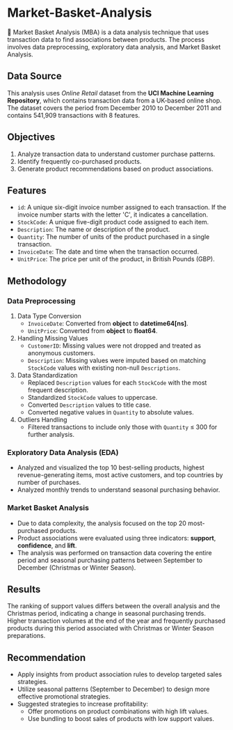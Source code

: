 # Market-Basket-Analysis

🛒 Market Basket Analysis (MBA) is a data analysis technique that uses transaction data to find associations between products. The process involves data preprocessing, exploratory data analysis, and Market Basket Analysis.

## Data Source
This analysis uses *Online Retail* dataset from the **UCI Machine Learning Repository**, which contains transaction data from a UK-based online shop. The dataset covers the period from December 2010 to December 2011 and contains 541,909 transactions with 8 features.

## Objectives
1. Analyze transaction data to understand customer purchase patterns.
2. Identify frequently co-purchased products.
3. Generate product recommendations based on product associations.

## Features
* `id`: A unique six-digit invoice number assigned to each transaction. If the invoice number starts with the letter 'C', it indicates a cancellation.
* `StockCode`: A unique five-digit product code assigned to each item.
* `Description`: The name or description of the product.
* `Quantity`: The number of units of the product purchased in a single transaction.
* `InvoiceDate`: The date and time when the transaction occurred.
* `UnitPrice`: The price per unit of the product, in British Pounds (GBP).

## Methodology
### Data Preprocessing
1. Data Type Conversion
   * `InvoiceDate`: Converted from **object** to **datetime64[ns]**.
   * `UnitPrice`: Converted from **object** to **float64**.
3. Handling Missing Values
   * `CustomerID`: Missing values were not dropped and treated as anonymous customers.
   * `Description`: Missing values were imputed based on matching `StockCode` values with existing non-null `Descriptions`.
4. Data Standardization
   * Replaced `Description` values for each `StockCode` with the most frequent description.
   * Standardized `StockCode` values to uppercase.
   * Converted `Description` values to title case.
   * Converted negative values in `Quantity` to absolute values.
5. Outliers Handling
   * Filtered transactions to include only those with `Quantity` ≤ 300 for further analysis.

### Exploratory Data Analysis (EDA)
* Analyzed and visualized the top 10 best-selling products, highest revenue-generating items, most active customers, and top countries by number of purchases.
* Analyzed monthly trends to understand seasonal purchasing behavior.

### Market Basket Analysis
* Due to data complexity, the analysis focused on the top 20 most-purchased products.
* Product associations were evaluated using three indicators: **support**, **confidence**, and **lift**.
* The analysis was performed on transaction data covering the entire period and seasonal purchasing patterns between September to December (Christmas or Winter Season).

## Results
The ranking of support values differs between the overall analysis and the Christmas period, indicating a change in seasonal purchasing trends. Higher transaction volumes at the end of the year and frequently purchased products during this period associated with Christmas or Winter Season preparations.

## Recommendation
- Apply insights from product association rules to develop targeted sales strategies.
- Utilize seasonal patterns (September to December) to design more effective promotional strategies.
- Suggested strategies to increase profitability:
   - Offer promotions on product combinations with high lift values.
   - Use bundling to boost sales of products with low support values.
